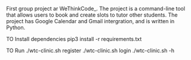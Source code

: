 First group project ar WeThinkCode_. 
The project is a command-line tool that allows users to book and create slots to tutor other students.
The project has Google Calendar and Gmail intergration, and is written in Python.

TO Install dependencies
pip3 install -r requirements.txt 

TO Run 
./wtc-clinic.sh register <username> <password>
./wtc-clinic.sh login <username> <password>
./wtc-clinic.sh <username> -h
